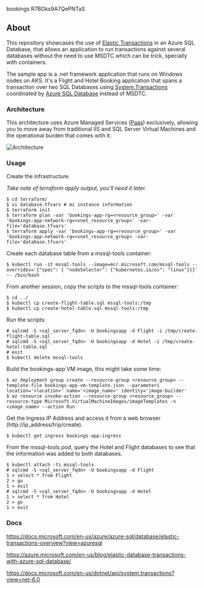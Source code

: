 bookings
R7BGks9A7QePNTaS

## About

 This repository showcases the use of [Elastic Transactions](https://docs.microsoft.com/en-us/azure/azure-sql/database/elastic-transactions-overview?view=azuresql) in an Azure
 SQL Database, that allows an application to run transactions against several databases without the need to use MSDTC which can be trick, specially with containers.

 The sample app is a .net framework application that runs on Windows nodes on AKS. It's a Flight and Hotel Booking application that spans a transaction over two SQL Databases using [System.Transactions](https://docs.microsoft.com/en-us/dotnet/api/system.transactions?view=net-6.0) coordinated by [Azure SQL Database](https://docs.microsoft.com/en-us/azure/azure-sql/database/sql-database-paas-overview?view=azuresql) instead of MSDTC. 


### Architecture

This architecture uses Azure Managed Services ([Paas](https://azure.microsoft.com/en-us/resources/cloud-computing-dictionary/what-is-paas/)) exclusively, allowing you to move away from traditional IIS and SQL Server Virtual Machines and the operational burden that comes with it.

![Architecture](Elastic-Transactions.png)

### Usage

Create the infrastructure. 

_Take note of terraform apply output, you'll need it later._
```
$ cd terraform/
$ vi database.tfvars # mi instance information
$ terraform init
$ terraform plan -var 'bookings-app-rg=<resource_group>' -var 'bookings-app-network-rg=<vnet_resource_group>' -var-file='database.tfvars'
$ terraform apply -var 'bookings-app-rg=<resource_group>' -var 'bookings-app-network-rg=<vnet_resource_group> -var-file='database.tfvars'
```

Create each database table from a mssql-tools container:
```
$ kubectl run -it mssql-tools --image=mcr.microsoft.com/mssql-tools --overrides='{"spec": { "nodeSelector": {"kubernetes.io/os": "linux"}}}' -- /bin/bash
```

From another session, copy the scripts to the mssql-tools container:
```
$ cd ../
$ kubectl cp create-flight-table.sql mssql-tools:/tmp
$ kubectl cp create-hotel-table.sql mssql-tools:/tmp
```

Run the scripts:
```
# sqlcmd -S <sql_server_fqdn> -U bookingsapp -d Flight -i /tmp/create-flight-table.sql
# sqlcmd -S <sql_server_fqdn> -U bookingsapp -d Hotel -i /tmp/create-hotel-table.sql
# exit
$ kubectl delete mssql-tools
```

Build the bookings-app VM image, this might take some time:
```
$ az deployment group create --resource-group <resource_group> --template-file bookings-app-vm-template.json --parameters location='<location>' name='<image_name>' identity='image-builder'
$ az resource invoke-action --resource-group <resource_group> --resource-type Microsoft.VirtualMachineImages/imageTemplates -n <image_name> --action Run
```

Get the Ingress IP Address and access it from a web browser (http://ip_address/trip/create).
```
$ kubectl get ingress bookings-app-ingress
```

From the mssql-tools pod, query the Hotel and Flight databases to see that the information was added to both databases.

```
$ kubectl attach -ti mssql-tools
# sqlcmd -S <sql_server_fqdn> -U bookingsapp -d Flight
1 > select * from Flight
2 > go
1 > exit
# sqlcmd -S <sql_server_fqdn> -U bookingsapp -d Hotel
1 > select * from Hotel
2 > go
1 > exit
```

### Docs

https://docs.microsoft.com/en-us/azure/azure-sql/database/elastic-transactions-overview?view=azuresql

https://azure.microsoft.com/en-us/blog/elastic-database-transactions-with-azure-sql-database/

https://docs.microsoft.com/en-us/dotnet/api/system.transactions?view=net-6.0